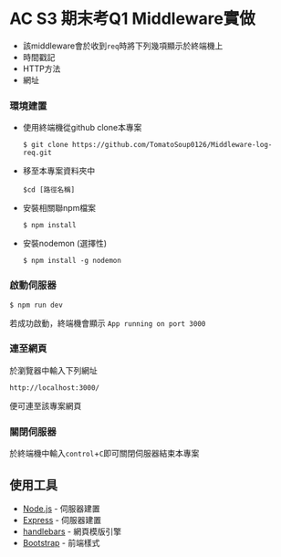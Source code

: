 # AC S3 期末考Q1 Middleware實做
- 該middleware會於收到`req`時將下列幾項顯示於終端機上
- 時間戳記
- HTTP方法
- 網址

### 環境建置


- 使用終端機從github clone本專案
   ```
   $ git clone https://github.com/TomatoSoup0126/Middleware-log-req.git
   ```

- 移至本專案資料夾中 
  ```
  $cd [路徑名稱]
  ```
- 安裝相關聯npm檔案
  ```
  $ npm install
  ```
- 安裝nodemon (選擇性)
  ```
  $ npm install -g nodemon
  ```


### 啟動伺服器
```
$ npm run dev
```
若成功啟動，終端機會顯示
`App running on port 3000`


### 連至網頁
於瀏覽器中輸入下列網址
```
http://localhost:3000/
```
便可連至該專案網頁


### 關閉伺服器
於終端機中輸入`control`+`C`即可關閉伺服器結束本專案

## 使用工具
- [Node.js](https://nodejs.org/en/) - 伺服器建置
- [Express](https://www.npmjs.com/package/express) - 伺服器建置
- [handlebars](https://handlebarsjs.com/) - 網頁模版引擎
- [Bootstrap](https://getbootstrap.com/) - 前端樣式



